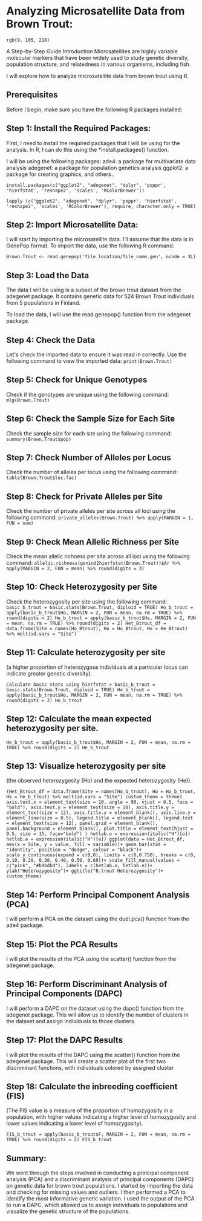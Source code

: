 # Analyzing Microsatellite Data from Brown Trout: 
`rgb(9, 105, 218)`	 

A Step-by-Step Guide Introduction Microsatellites are highly variable molecular markers that have been widely used to study genetic diversity, population structure, and relatedness in various organisms, including fish. 

I will explore how to analyze microsatellite data from brown trout using R.

## Prerequisites 
Before I begin, make sure you have the following R packages installed: 

## Step 1: Install the Required Packages:

First, I need to install the required packages that I will be using for the analysis. 
In R, I can do this using the *install.packages() function. 

I will be using the following packages: 
ade4: a package for multivariate data analysis 
adegenet: a package for population genetics analysis 
ggplot2: a package for creating graphics, and others..

``` install.packages(c("ggplot2", "adegenet", "dplyr", 'poppr', 'hierfstat', 'reshape2', 'scales', 'RColorBrewer')) ```

 ``` lapply (c("ggplot2", "adegenet", "dplyr", 'poppr', 'hierfstat', 'reshape2', 'scales', 'RColorBrewer'), require, character.only = TRUE) ```


## Step 2: Import Microsatellite Data:
 
I will start by importing the microsatellite data. I’ll assume that the data is in GenePop format. To import the data, use the following R command:

``` Brown.Trout <- read.genepop('file_location/file_name.gen', ncode = 3L) ```

## Step 3: Load the Data 

The data I will be using is a subset of the brown trout dataset from the adegenet package. It contains genetic data for 524 Brown Trout individuals from 5 populations in Finland.
 
To load the data, I will use the read.genepop() function from the adegenet package. 

## Step 4: Check the Data 

Let's check the imported data to ensure it was read in correctly. 
Use the following command to view the imported data: 
```print(Brown.Trout)```

## Step 5: Check for Unique Genotypes

Check if the genotypes are unique using the following command:
```mlg(Brown.Trout)```

## Step 6: Check the Sample Size for Each Site

Check the sample size for each site using the following command:
```summary(Brown.Trout$pop)```

## Step 7: Check Number of Alleles per Locus

Check the number of alleles per locus using the following command:
```table(Brown.Trout$loc.fac)```

## Step 8: Check for Private Alleles per Site

Check the number of private alleles per site across all loci using the following command:
```private_alleles(Brown.Trout) %>% apply(MARGIN = 1, FUN = sum)```

## Step 9: Check Mean Allelic Richness per Site

Check the mean allelic richness per site across all loci using the following command:
```allelic.richness(genind2hierfstat(Brown.Trout))$Ar %>% apply(MARGIN = 2, FUN = mean) %>% round(digits = 3)```

## Step 10: Check Heterozygosity per Site

Check the heterozygosity per site using the following command:
```basic_b_trout = basic.stats(Brown.Trout, diploid = TRUE) Ho_b_trout = apply(basic_b_trout$Ho, MARGIN = 2, FUN = mean, na.rm = TRUE) %>% round(digits = 2) He_b_trout = apply(basic_b_trout$Hs, MARGIN = 2, FUN = mean, na.rm = TRUE) %>% round(digits = 2) Het_Btrout_df = data.frame(Site = names(Ho_Btrout), Ho = Ho_Btrout, He = He_Btrout) %>% melt(id.vars = "Site")```


## Step 11: Calculate heterozygosity per site

(a higher proportion of heterozygous individuals at a particular locus can indicate greater genetic diversity).

```Calculate basic stats using hierfstat > basic_b_trout = basic.stats(Brown.Trout, diploid = TRUE) Ho_b_trout = apply(basic_b_trout$Ho, MARGIN = 2, FUN = mean, na.rm = TRUE) %>% round(digits = 2) Ho_b_trout```

## Step 12: Calculate the mean expected heterozygosity per site.

```He_b_trout = apply(basic_b_trout$Hs, MARGIN = 2, FUN = mean, na.rm = TRUE) %>% round(digits = 2) He_b_trout```

## Step 13: Visualize heterozygosity per site 

(the observed heterozygosity (Ho) and the expected heterozygosity (He)).

```(Het_Btrout_df = data.frame(Site = names(Ho_b_trout), Ho = Ho_b_trout, He = He_b_trout) %>% melt(id.vars = "Site") custom_theme = theme( axis.text.x = element_text(size = 10, angle = 90, vjust = 0.5, face = "bold"), axis.text.y = element_text(size = 10), axis.title.y = element_text(size = 12), axis.title.x = element_blank(), axis.line.y = element_line(size = 0.5), legend.title = element_blank(), legend.text = element_text(size = 12), panel.grid = element_blank(), panel.background = element_blank(), plot.title = element_text(hjust = 0.5, size = 15, face="bold") ) hetlab.o = expression(italic("H")[o]) hetlab.e = expression(italic("H")[e]) ggplot(data = Het_Btrout_df, aes(x = Site, y = value, fill = variable))+ geom_bar(stat = "identity", position = "dodge", colour = "black")+ scale_y_continuous(expand = c(0,0), limits = c(0,0.750), breaks = c(0, 0.10, 0.20, 0.30, 0.40, 0.50, 0.60))+ scale_fill_manual(values = c("pink", "#bdbdbd"), labels = c(hetlab.o, hetlab.e))+ ylab("Heterozygosity")+ ggtitle("B.trout Heterozygosity")+ custom_theme)```

## Step 14: Perform Principal Component Analysis (PCA) 

I will perform a PCA on the dataset using the dudi.pca() function from the ade4 package. 

## Step 15: Plot the PCA Results 

I will plot the results of the PCA using the scatter() function from the adegenet package. 

## Step 16: Perform Discriminant Analysis of Principal Components (DAPC) 

I will perform a DAPC on the dataset using the dapc() function from the adegenet package. This will allow us to identify the number of clusters in the dataset and assign individuals to those clusters. 

## Step 17: Plot the DAPC Results 

I will plot the results of the DAPC using the scatter() function from the adegenet package. This will create a scatter plot of the first two discriminant functions, with individuals colored by assigned cluster

## Step 18: Calculate the inbreeding coefficient (FIS) 
(The FIS value is a measure of the proportion of homozygosity in a population, with higher values indicating a higher level of homozygosity and lower values indicating a lower level of homozygosity).

```FIS_b_trout = apply(basic_b_trout$F, MARGIN = 2, FUN = mean, na.rm = TRUE) %>% round(digits = 2) FIS_b_trout```


## Summary:

We went through the steps involved in conducting a principal component analysis (PCA) and a discriminant analysis of principal components (DAPC) on genetic data for brown trout populations. I started by importing the data and checking for missing values and outliers. I then performed a PCA to identify the most informative genetic variation. I used the output of the PCA to run a DAPC, which allowed us to assign individuals to populations and visualize the genetic structure of the populations. 



